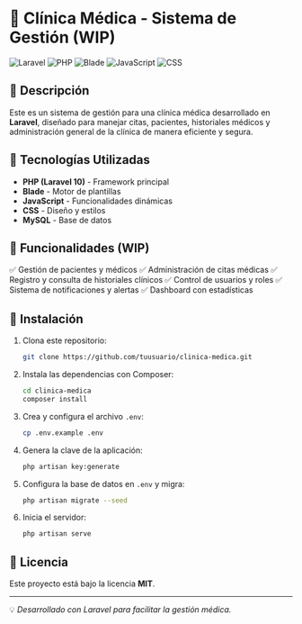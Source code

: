 # 🏥 Clínica Médica - Sistema de Gestión (WIP)

![Laravel](https://img.shields.io/badge/Laravel-10-red?style=flat-square&logo=laravel) ![PHP](https://img.shields.io/badge/PHP-83.6%25-blue?style=flat-square&logo=php) ![Blade](https://img.shields.io/badge/Blade-9.3%25-purple?style=flat-square) ![JavaScript](https://img.shields.io/badge/JavaScript-1.2%25-yellow?style=flat-square&logo=javascript) ![CSS](https://img.shields.io/badge/CSS-0.1%25-blue?style=flat-square&logo=css3)

## 📌 Descripción
Este es un sistema de gestión para una clínica médica desarrollado en **Laravel**, diseñado para manejar citas, pacientes, historiales médicos y administración general de la clínica de manera eficiente y segura. 

## 🚀 Tecnologías Utilizadas
- **PHP (Laravel 10)** - Framework principal
- **Blade** - Motor de plantillas
- **JavaScript** - Funcionalidades dinámicas
- **CSS** - Diseño y estilos
- **MySQL** - Base de datos

## 🎯 Funcionalidades (WIP)
✅ Gestión de pacientes y médicos
✅ Administración de citas médicas
✅ Registro y consulta de historiales clínicos
✅ Control de usuarios y roles
✅ Sistema de notificaciones y alertas
✅ Dashboard con estadísticas

## 📂 Instalación
1. Clona este repositorio:
   ```sh
   git clone https://github.com/tuusuario/clinica-medica.git
   ```
2. Instala las dependencias con Composer:
   ```sh
   cd clinica-medica
   composer install
   ```
3. Crea y configura el archivo `.env`:
   ```sh
   cp .env.example .env
   ```
4. Genera la clave de la aplicación:
   ```sh
   php artisan key:generate
   ```
5. Configura la base de datos en `.env` y migra:
   ```sh
   php artisan migrate --seed
   ```
6. Inicia el servidor:
   ```sh
   php artisan serve
   ```

## 📜 Licencia
Este proyecto está bajo la licencia **MIT**.

---
💡 *Desarrollado con Laravel para facilitar la gestión médica.*
